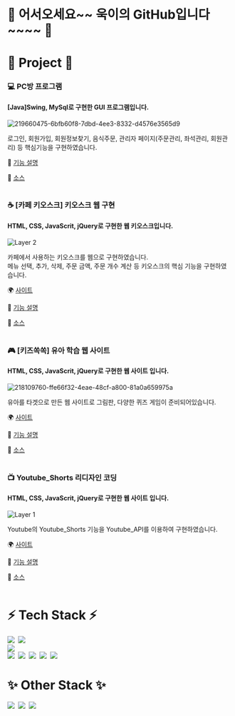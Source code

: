 # 👋 어서오세요~~ 욱이의 GitHub입니다~~~~ 👋<br>

# 📌 Project 📌

### 💻 PC방 프로그램<br>
#### [Java]Swing, MySql로 구현한 GUI 프로그램입니다.<br>
![219660475-6bfb60f8-7dbd-4ee3-8332-d4576e3565d9](https://user-images.githubusercontent.com/118651919/220410129-7660a24d-96e6-4332-abde-f2a29f4cc6e3.png)

로그인, 회원가입, 회원정보찾기, 음식주문, 관리자 페이지(주문관리, 좌석관리, 회원관리) 등 핵심기능을 구현하였습니다.

📝 [기능 설명](https://github.com/gomtarus/PCbang_Program/blob/main/README.md)<br>

💾 [소스](https://github.com/gomtarus/PCbang_Program)<br>
<br>

### ☕ [카페 키오스크] 키오스크 웹 구현<br>
#### HTML, CSS, JavaScrit, jQuery로 구현한 웹 키오스크입니다.<br>
![Layer 2](https://user-images.githubusercontent.com/118651919/221646655-650ade35-12f8-4c3d-a5d5-5234f61b8d58.png)

카페에서 사용하는 키오스크를 웹으로 구현하였습니다.<br>
메뉴 선택, 추가, 삭제, 주문 금액, 주문 개수 계산 등 키오스크의 핵심 기능을 구현하였습니다.

🌍 [사이트](https://gomtarus.github.io/Cafe_kiosk/main.html)<br>

📝 [기능 설명](https://github.com/gomtarus/Cafe_kiosk/blob/main/README.md)<br>

💾 [소스](https://github.com/gomtarus/Cafe_kiosk)<br>
<br>

### 🎮 [키즈쏙쏙] 유아 학습 웹 사이트<br>
#### HTML, CSS, JavaScrit, jQuery로 구현한 웹 사이트 입니다.<br>
![218109760-ffe66f32-4eae-48cf-a800-81a0a659975a](https://user-images.githubusercontent.com/118651919/220410338-f6ece6ca-9a32-4a6c-990f-a7def628dd85.png)

유아를 타겟으로 만든 웹 사이트로 그림판, 다양한 퀴즈 게임이 준비되어있습니다.

🌍 [사이트](https://gomtarus.github.io/Kids_ssokssok/main.html)<br>

📝 [기능 설명](https://github.com/gomtarus/Kids_ssokssok/blob/main/README.md)<br>

💾 [소스](https://github.com/gomtarus/Kids_ssokssok)<br>
<br>

### 📺 Youtube_Shorts 리디자인 코딩<br>
#### HTML, CSS, JavaScrit, jQuery로 구현한 웹 사이트 입니다.<br>
![Layer 1](https://user-images.githubusercontent.com/118651919/220410938-db6d570c-b5dd-454b-9820-9a3fc27bcfff.png)

Youtube의 Youtube_Shorts 기능을 Youtube_API를 이용하여 구현하였습니다.

🌍 [사이트](https://gomtarus.github.io/Youtube_Shorts_Re_design/main.html)<br>

📝 [기능 설명](https://github.com/gomtarus/Youtube_Shorts_Re_design/blob/main/README.md)<br>

💾 [소스](https://github.com/gomtarus/Youtube_Shorts_Re_design)<br>
<br>

# ⚡ Tech Stack ⚡
<img src="https://img.shields.io/badge/java-007396?style=for-the-badge&logo=java&logoColor=white">&nbsp;
<img src="https://img.shields.io/badge/spring-6DB33F?style=for-the-badge&logo=spring&logoColor=white"> 
<br>
<img src="https://img.shields.io/badge/mysql-4479A1?style=for-the-badge&logo=mysql&logoColor=white"> 
<br>
<img src="https://img.shields.io/badge/html5-E34F26?style=for-the-badge&logo=html5&logoColor=white">&nbsp;
<img src="https://img.shields.io/badge/css-1572B6?style=for-the-badge&logo=css3&logoColor=white">&nbsp;
<img src="https://img.shields.io/badge/javascript-F7DF1E?style=for-the-badge&logo=javascript&logoColor=black">&nbsp; 
<img src="https://img.shields.io/badge/react-61DAFB?style=for-the-badge&logo=react&logoColor=black">&nbsp; 
<img src="https://img.shields.io/badge/node.js-339933?style=for-the-badge&logo=Node.js&logoColor=white">&nbsp;
<br>

# ✨ Other Stack ✨
<img src="https://img.shields.io/badge/Photoshop-026CDF?style=flat-square&logo=Adobe Photoshop&logoColor=white"/>&nbsp;
<img src="https://img.shields.io/badge/Premiere Pro-0000FF?style=flat-square&logo=Adobe Premiere Pro&logoColor=white"/>&nbsp;
<img src="https://img.shields.io/badge/After Effects-7B42BC?style=flat-square&logo=Adobe After Effects&logoColor=white"/>
